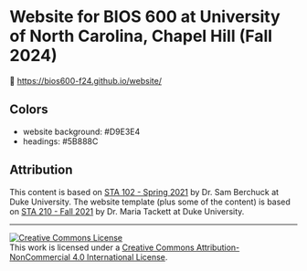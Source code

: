 # Website for BIOS 600 at University of North Carolina, Chapel Hill (Fall 2024)

🔗 https://bios600-f24.github.io/website/

## Colors

-   website background: #D9E3E4
-   headings: #5B888C

## Attribution

This content is based on [STA 102 - Spring 2021](https://www2.stat.duke.edu/courses/Spring21/sta102.001/schedule.html) by Dr. Sam Berchuck at Duke University.  The website template (plus some of the content) is based on [STA 210 - Fall 2021](https://github.com/sta210-fa21/) by Dr. Maria Tackett at Duke University. 

<hr>

<a rel="license" href="http://creativecommons.org/licenses/by-nc/4.0/"><img src="https://i.creativecommons.org/l/by-nc/4.0/88x31.png" alt="Creative Commons License" style="border-width:0"/></a><br />This work is licensed under a <a rel="license" href="http://creativecommons.org/licenses/by-nc/4.0/">Creative Commons Attribution-NonCommercial 4.0 International License</a>.
